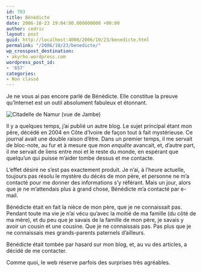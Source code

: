 ```yaml
---
id: 703
title: Bénédicte
date: 2006-10-23 19:04:00.000000000 +00:00
author: cedric
layout: post
guid: http://localhost:4000/2006/10/23/benedicte.html
permalink: "/2006/10/23/benedicte/"
wp_crosspost_destination:
- akyrho.wordpress.com
wordpress_post_id:
- '657'
categories:
- Non classé
---
```

Je ne vous ai pas encore parlé de Bénédicte. Elle constitue la preuve qu’Internet est un outil absolument fabuleux et étonnant.

![Citadelle de Namur (vue de Jambe)](/images/images/424605_73212669.jpg) 

Il y a quelques temps, j’ai publié un autre blog. Le sujet principal étant mon père, décédé en 2004 en Côte d’Ivoire de façon tout à fait mystérieuse. Ce journal avait une double raison d’être. Dans un premier temps, il me servait de bloc-note, au fur et à mesure que mon _enquête_ avancait, et, d’autre part, il me servait de liens entre moi et le reste du monde, en espérant que quelqu’un qui puisse m’aider tombe dessus et me contacte.

L’effet désiré ne s’est pas exactement produit. Je n’ai, à l’heure actuelle, toujours pas résolu le mystère du décès de mon père, et personne ne m’a contacté pour me donner des informations s’y référant. Mais un jour, alors que je ne m’attendais plus à grand chose, Bénédicte m’a contacté par e-mail.

Bénédicte était en fait la nièce de mon père, que je ne connaissait pas. Pendant toute ma vie je n’ai vécu qu’avec la moitié de ma famille (du côté de ma mère), et du peu que je savais de la famille de mon père, je savais y avoir un cousin et une cousine. Que je ne connaissais pas. Pas plus que je ne connaissais mes grands-parents paternels d’ailleurs.

Bénédicte était tombée par hasard sur mon blog, et, au vu des articles, a décidé de me contacter.

Comme quoi, le web réserve parfois des surprises très agréables.
